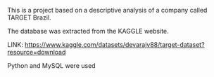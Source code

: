 This is a project based on a descriptive analysis of a company called TARGET Brazil.

The database was extracted from the KAGGLE website.

LINK: https://www.kaggle.com/datasets/devarajv88/target-dataset?resource=download

Python and MySQL were used
